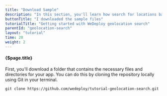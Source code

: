```yaml
---
title: "Download Sample"
description: "In this section, you'll learn how search for locations based on their coordinates using the WeDeploy API Client."
buttonTitle: "I downloaded the sample files"
tutorialTitle: "Getting started with WeDeploy geolocation search"
parentId: "geolocation-search"
layout: "tutorial"
time: 20
weight: 2
---
```


#### {$page.title}

First, you'll download a folder that contains the necessary files and directories for your app. You can do this by cloning the repository locally using Git in your terminal.

```xml
git clone https://github.com/wedeploy/tutorial-geolocation-search.git
```
